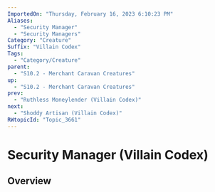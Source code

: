 ```yaml
---
ImportedOn: "Thursday, February 16, 2023 6:10:23 PM"
Aliases:
  - "Security Manager"
  - "Security Managers"
Category: "Creature"
Suffix: "Villain Codex"
Tags:
  - "Category/Creature"
parent:
  - "S10.2 - Merchant Caravan Creatures"
up:
  - "S10.2 - Merchant Caravan Creatures"
prev:
  - "Ruthless Moneylender (Villain Codex)"
next:
  - "Shoddy Artisan (Villain Codex)"
RWtopicId: "Topic_3661"
---
```

# Security Manager (Villain Codex)
## Overview
